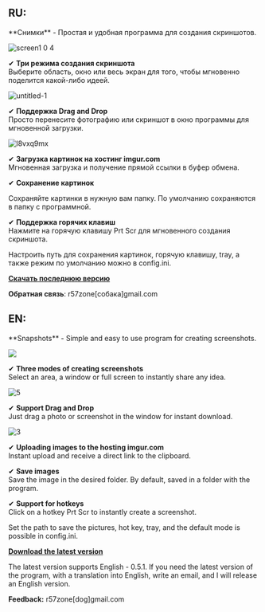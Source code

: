 <h2>RU:</h2>
**Снимки** - Простая и удобная программа для создания скриншотов.

![screen1 0 4](https://cloud.githubusercontent.com/assets/9499881/7238897/df3ef0a8-e7b6-11e4-83d1-67605af2913d.png)

✔ **Три режима создания скриншота**<br>
Выберите область, окно или весь экран для того, чтобы мгновенно поделится какой-либо идеей.<br>

![untitled-1](https://cloud.githubusercontent.com/assets/9499881/7239173/c7e9586a-e7b8-11e4-8a56-d04c4413df06.png)

✔ **Поддержка Drag and Drop**<br>
Просто перенесите фотографию или скриншот в окно программы для мгновенной загрузки.<br>

![l8vxq9mx](https://cloud.githubusercontent.com/assets/9499881/7239082/2ffeeb96-e7b8-11e4-915e-71d35b4e9038.png)

✔ **Загрузка картинок на хостинг imgur.com**<br>
Мгновенная загрузка и получение прямой ссылки в буфер обмена.<br>

✔ **Сохранение картинок**<br>

Сохраняйте картинки в нужную вам папку. По умолчанию сохраняются в папку с программной.<br>

✔ **Поддержка горячих клавиш**<br>
Нажмите на горячую клавишу Prt Scr для мгновенного создания скриншота.<br>

Настроить путь для сохранения картинок, горячую клавишу, tray, а также режим по умолчанию можно в config.ini.

**[Скачать последнюю версию](https://github.com/r57zone/Snapshots-for-Windows/releases)**

**Обратная связь**: r57zone[собака]gmail.com

<h2>EN:</h2>
**Snapshots** - Simple and easy to use program for creating screenshots.

![](https://cloud.githubusercontent.com/assets/9499881/5708161/3ca91fb8-9aa8-11e4-9206-464a03bb980d.png)

✔ **Three modes of creating screenshots**<br>
Select an area, a window or full screen to instantly share any idea.<br>

![5](https://cloud.githubusercontent.com/assets/9499881/5708190/69a35b8c-9aa8-11e4-8b0d-d9dbac9aa678.png)

✔ **Support Drag and Drop**<br>
Just drag a photo or screenshot in the window for instant download.<br>

![3](https://cloud.githubusercontent.com/assets/9499881/5708179/563c4d1a-9aa8-11e4-86e6-967540260a63.png)

✔ **Uploading images to the hosting imgur.com**<br>
Instant upload and receive a direct link to the clipboard.<br>

✔ **Save images**<br>
Save the image in the desired folder. By default, saved in a folder with the program.<br>

✔ **Support for hotkeys**<br>
Click on a hotkey Prt Scr to instantly create a screenshot.<br>

Set the path to save the pictures, hot key, tray, and the default mode is possible in config.ini.

**[Download the latest version](https://github.com/r57zone/Snapshots-for-Windows/releases/tag/0.5)**

The latest version supports English - 0.5.1. If you need the latest version of the program, with a translation into English, write an email, and I will release an English version.

**Feedback:** r57zone[dog]gmail.com